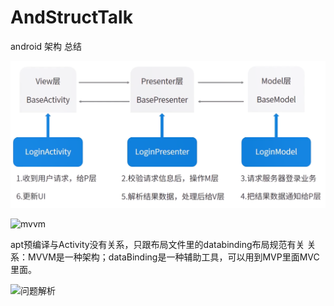 # AndStructTalk
android 架构 总结



![MVP架构](./images/README-1630488526253.png)

![mvvm](./images/README-1630504690746.png)

apt预编译与Activity没有关系，只跟布局文件里的databinding布局规范有关
关系：MVVM是一种架构；dataBinding是一种辅助工具，可以用到MVP里面MVC里面。

![问题解析](./images/README-1630510452231.png)
